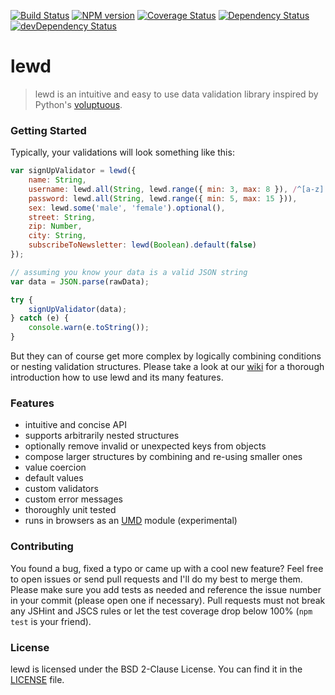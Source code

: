 [![Build Status](http://img.shields.io/travis/pigulla/lewd.svg?style=flat-square)](https://travis-ci.org/pigulla/lewd)
[![NPM version](http://img.shields.io/npm/v/lewd.svg?style=flat-square)](http://badge.fury.io/js/lewd)
[![Coverage Status](https://img.shields.io/coveralls/pigulla/lewd.svg?style=flat-square)](https://coveralls.io/r/pigulla/lewd)
[![Dependency Status](https://david-dm.org/pigulla/lewd.svg?style=flat-square)](https://david-dm.org/pigulla/lewd)
[![devDependency Status](https://david-dm.org/pigulla/lewd/dev-status.svg?style=flat-square)](https://david-dm.org/pigulla/lewd#info=devDependencies)

# lewd
> lewd is an intuitive and easy to use data validation library inspired by Python's [voluptuous](https://github.com/alecthomas/voluptuous).

### Getting Started
Typically, your validations will look something like this:
```javascript
var signUpValidator = lewd({
    name: String,
    username: lewd.all(String, lewd.range({ min: 3, max: 8 }), /^[a-z][a-z0-9]+$/i),
    password: lewd.all(String, lewd.range({ min: 5, max: 15 })),
    sex: lewd.some('male', 'female').optional(),
    street: String,
    zip: Number,
    city: String,
    subscribeToNewsletter: lewd(Boolean).default(false)
});

// assuming you know your data is a valid JSON string
var data = JSON.parse(rawData);

try {
    signUpValidator(data);
} catch (e) {
    console.warn(e.toString());
}
```
But they can of course get more complex by logically combining conditions or nesting validation structures. Please take a look at our [wiki](https://github.com/pigulla/lewd/wiki) for a thorough introduction how to use lewd and its many features.

### Features
 - intuitive and concise API
 - supports arbitrarily nested structures
 - optionally remove invalid or unexpected keys from objects
 - compose larger structures by combining and re-using smaller ones
 - value coercion
 - default values
 - custom validators
 - custom error messages
 - thoroughly unit tested
 - runs in browsers as an [UMD](https://github.com/umdjs/umd) module (experimental)

### Contributing
You found a bug, fixed a typo or came up with a cool new feature? Feel free to open issues or send pull requests and I'll do my best to merge them. Please make sure you add tests as needed and reference the issue number in your commit (please open one if necessary). Pull requests must not break any JSHint and JSCS rules or let the test coverage drop below 100% (`npm test` is your friend).

### License
lewd is licensed under the BSD 2-Clause License. You can find it in the [LICENSE](LICENSE) file.
